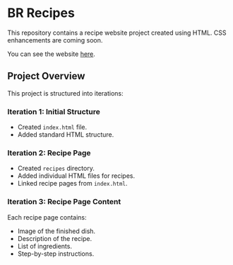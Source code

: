 # BR Recipes

This repository contains a recipe website project created using HTML. CSS enhancements are coming soon.

You can see the website [here](https://kvsbarbosa.github.io/br-recipes/).

## Project Overview

This project is structured into iterations:

### Iteration 1: Initial Structure

- Created `index.html` file.
- Added standard HTML structure.

### Iteration 2: Recipe Page

- Created `recipes` directory.
- Added individual HTML files for recipes.
- Linked recipe pages from `index.html`.

### Iteration 3: Recipe Page Content

Each recipe page contains:

- Image of the finished dish.
- Description of the recipe.
- List of ingredients.
- Step-by-step instructions.
